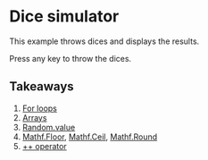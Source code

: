 # Dice simulator

This example throws dices and displays the results.

Press any key to throw the dices.

## Takeaways

1. [For loops](https://msdn.microsoft.com/en-us/library/ch45axte.aspx)
2. [Arrays](https://msdn.microsoft.com/en-us/library/9b9dty7d.aspx)
3. [Random.value](http://docs.unity3d.com/ScriptReference/Random-value.html)
4. [Mathf.Floor](http://docs.unity3d.com/ScriptReference/Mathf.Floor.html), [Mathf.Ceil](http://docs.unity3d.com/ScriptReference/Mathf.Ceil.html), [Mathf.Round](http://docs.unity3d.com/ScriptReference/Mathf.Round.html)
5. [++ operator](https://msdn.microsoft.com/en-us/library/36x43w8w.aspx)
